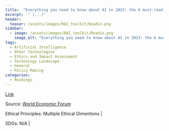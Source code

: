 ```yaml
---
title:  "Everything you need to know about AI in 2023: the 6 must-read blogs"  
excerpt:  " (...)"  
header:
  teaser: /assets/images/RAI_toolkit/Readin.png
sidebar:
  - image: /assets/images/RAI_toolkit/Readin.png
    image_alt: "Everything you need to know about AI in 2023: the 6 must-read blogs"
tags:
  - Artificial Intelligence
  - Other Technologies
  - Ethics and Impact Assessment
  - Technology Landscape
  - General
  - Policy Making
categories:
  - Readings
---
```



[Link](https://www.weforum.org/agenda/2023/11/ai-2023-governance-summit/)

Source: [World Economic Forum](https://www.weforum.org)

Ethical Principles: Multiple Ethical Dimentions | 

SDGs: N/A | 
